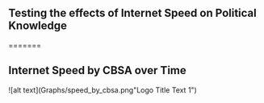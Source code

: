 ## Testing the effects of Internet Speed on Political Knowledge
=======

## Internet Speed by CBSA over Time
![alt text](Graphs/speed_by_cbsa.png"Logo Title Text 1")
